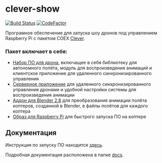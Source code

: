 # clever-show
[![Build Status](https://travis-ci.org/artem30801/CleverSwarm.svg?branch=master)](https://travis-ci.org/artem30801/CleverSwarm)
[![CodeFactor](https://www.codefactor.io/repository/github/artem30801/cleverswarm/badge)](https://www.codefactor.io/repository/github/artem30801/cleverswarm)

Програмное обеспечение для запуска шоу дронов под управлением Raspberry Pi с пакетом COEX [Clever](https://github.com/copterexpress/clever).

### Пакет включает в себя:
* [Набор ПО для дрона](https://github.com/artem30801/CleverSwarm/tree/master/Drone), включащее в себя библиотеку для автономного полёта, модуль для воспроизведения анимаций и клиентское приложение для удаленного синхронизированного управления
* [Серверное приложение](https://github.com/artem30801/CleverSwarm/tree/master/Server) для удаленного синхронизированного управления дронами и удобной настройки системы для воспроизведения анимации
* [Аддон для Blender 2.8](https://github.com/artem30801/CleverSwarm/tree/master/blender-addon) для преобразования анимации полёта коптеров, созданной в Blender, в файлы полётов для каждого коптера
* [Образ для Raspberry Pi](https://github.com/artem30801/CleverSwarm/releases/latest) для быстрого запуска ПО на коптере

## Документация
Инструкция по запуску ПО находится [здесь](docs/start-tutorial.md).

Подробная документация расположена в папке [docs](https://github.com/artem30801/CleverSwarm/tree/master/docs).


